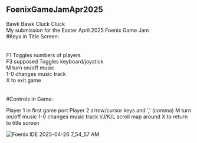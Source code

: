 ## FoenixGameJamApr2025
Bawk Bawk Cluck Cluck
<br/>
My submission for the Easter April 2025 Foenix Game Jam
<br/>
#Keys in Title Screen:<br/>
<br/>  
  F1 Toggles numbers of players<br/>
  F3 supposed Toggles keyboard/joystick<br/>
  M turn on/off music<br/>
  1-0 changes music track<br/>
  X to exit game<br/>
<br/>  
#Controls in Game:

  Player 1 in first game port
  Player 2 arrow/cursor keys and ',' (comma)
  M turn on/off music
  1-0 changes music track
  I/J/K/L scroll map around
  X to return to title screen
  
![Foenix IDE 2025-04-26 7_54_57 AM](https://github.com/user-attachments/assets/2ea81d70-e1a5-4577-bed6-747170fae27a)
